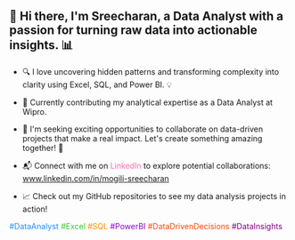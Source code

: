 ## 👋 Hi there, I'm Sreecharan, a Data Analyst with a passion for turning raw data into actionable insights. 📊

- 🔍 I love uncovering hidden patterns and transforming complexity into clarity using Excel, SQL, and Power BI. 💡

- 🏢 Currently contributing my analytical expertise as a Data Analyst at Wipro.

- 💼 I'm seeking exciting opportunities to collaborate on data-driven projects that make a real impact. Let's create something amazing together! 🚀

- 📬 Connect with me on <span style="color:#ff69b4;">LinkedIn</span> to explore potential collaborations: www.linkedin.com/in/mogili-sreecharan



- 📈 Check out my GitHub repositories to see my data analysis projects in action!

<span style="color:#1e90ff;">#DataAnalyst</span> <span style="color:#32cd32;">#Excel</span> <span style="color:#ff8c00;">#SQL</span> <span style="color:#9400d3;">#PowerBI</span> <span style="color:#ff4500;">#DataDrivenDecisions</span> <span style="color:#800080;">#DataInsights</span>



